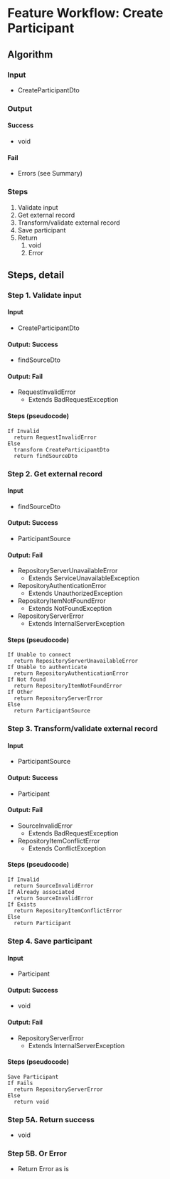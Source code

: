 # Feature Workflow: Create Participant

## Algorithm

### Input
- CreateParticipantDto

### Output

#### Success

- void

#### Fail

- Errors (see Summary)

### Steps

1. Validate input
2. Get external record
3. Transform/validate external record
4. Save participant
5. Return
   1. void
   2. Error

## Steps, detail

### Step 1. Validate input

#### Input
- CreateParticipantDto

#### Output: Success

- findSourceDto

#### Output: Fail

- RequestInvalidError
  - Extends BadRequestException

#### Steps (pseudocode)

```
If Invalid
  return RequestInvalidError
Else
  transform CreateParticipantDto
  return findSourceDto
```

### Step 2. Get external record

#### Input
- findSourceDto

#### Output: Success

- ParticipantSource

#### Output: Fail

- RepositoryServerUnavailableError
  - Extends ServiceUnavailableException
- RepositoryAuthenticationError
  - Extends UnauthorizedException
- RepositoryItemNotFoundError
  - Extends NotFoundException
- RepositoryServerError
  - Extends InternalServerException

#### Steps (pseudocode)

```
If Unable to connect
  return RepositoryServerUnavailableError
If Unable to authenticate
  return RepositoryAuthenticationError
If Not found
  return RepositoryItemNotFoundError
If Other
  return RepositoryServerError
Else
  return ParticipantSource
```

### Step 3. Transform/validate external record

#### Input
- ParticipantSource

#### Output: Success

- Participant

#### Output: Fail

- SourceInvalidError
  - Extends BadRequestException
- RepositoryItemConflictError
  - Extends ConflictException

#### Steps (pseudocode)

```
If Invalid
  return SourceInvalidError
If Already associated
  return SourceInvalidError
If Exists
  return RepositoryItemConflictError
Else
  return Participant
```

### Step 4. Save participant

#### Input
- Participant

#### Output: Success

- void

#### Output: Fail

- RepositoryServerError
  - Extends InternalServerException

#### Steps (pseudocode)

```
Save Participant
If Fails
  return RepositoryServerError
Else
  return void
```

### Step 5A. Return success

- void

### Step 5B. Or Error

- Return Error as is

